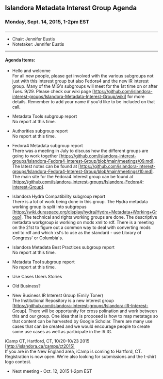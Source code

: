 ## Islandora Metadata Interest Group Agenda
### Monday, Sept. 14, 2015, 1-2pm EST
### 
---
* Chair: Jennifer Eustis  
* Notetaker: Jennifer Eustis

---

#### Agenda Items:
* Hello and welcome  
For all new people, please get involved with the various subgroups not just with this interest group but also Fedora4 and the new IR interest group. Many of the MIG's subgroups will meet for the 1st time on or after Tues. 9/29. Please check our wiki page [https://github.com/islandora-interest-groups/Islandora-Metadata-Interest-Group/wiki] for more details. Remember to add your name if you'd like to be included on that call.

* Metadata Tools subgroup report  
No report at this time.

* Authorities subgroup report  
No report at this time.

* Fedora4 Metadata subgroup report  
There was a meeting in July to discuss how the different groups are going to work together [https://github.com/islandora-interest-groups/Islandora-Fedora4-Interest-Group/blob/main/meetings/09.md]. The latest notes can be found at [https://github.com/islandora-interest-groups/Islandora-Fedora4-Interest-Group/blob/main/meetings/10.md]. The main site for the Fedora4 Interest group can be found at [https://github.com/islandora-interest-groups/Islandora-Fedora4-Interest-Group].

* Islandora Hydra Compatibility subgroup report  
There is a lot of work being done in this group. The Hydra metadata working group is split into subgropus [https://wiki.duraspace.org/display/hydra/Hydra+Metadata+Working+Group]. The technical and rights working groups are done. The descriptive metadata workgroup is working on mods xml to rdf. There is a meeting on the 21st to figure out a common way to deal with converting mods xml to rdf and which xsl's to use as the standard - use Library of Congress' or Columbia's. 

* Islandora Metadata Best Practices subgroup report  
No report at this time.

* Metadata Tool subgroup report  
No report at this time. 

* Use Cases Users Stories
* Old Business?
* New Business
IR Interest Group (Emily Toner)  
The Institutional Repository is a new interest group [https://github.com/islandora-interest-groups/Islandora-IR-Interest-Group]. There will be opportunity for cross polination and work between this and our group. One idea that is proposed is how to map metatags so that content can be harvested by Google Scholar. There are many use cases that can be created and we would encourage people to create some use cases as well as participate in the IR IG.

iCamp CT, Hartford, CT, 10/20-10/23 2015 [http://islandora.ca/camps/ct2015]  
If you are in the New England area, iCamp is coming to Hartford, CT. Registration is now open. We're also looking for submissions and the t-shirt logo contest.
* Next meeting - Oct. 12, 2015 1-2pm EST
